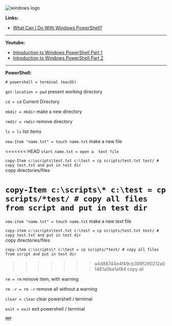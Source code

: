 ![windows logo](https://kironroy.github.io/windows.svg)

**Links:**

* [What Can I Do With Windows PowerShell?](https://technet.microsoft.com/en-us/library/5a761ad4-9a3e-4bd7-abe8-27bf7c54af36/)

***

**Youtube:**

* [Introduction to Windows PowerShell Part 1](https://www.youtube.com/watch?v=bEOq-S3veiA/)
* [Introduction to Windows PowerShell Part 2](https://www.youtube.com/watch?v=I8fyElEGo60/)

***
**PowerShell:**

```
# powershell = terminal (macOS)
```

```get-location = pwd``` present working directory

```cd = cd``` Current Directory

```mkdir = mkdir``` make a new directory

```rmdir = rmdir``` remove directory

```ls = ls``` list items
 
```new-Item "name.txt" = touch name.txt``` make a new file

<<<<<<< HEAD
```start name.txt = open a  text file```

```copy-Item c:\scripts\test.txt c:\test = cp scripts/test.txt test/ # copy test.txt and put in test dir```   
copy directories/files

```copy-Item c:\scripts\* c:\test = cp scripts/*test/ # copy all files from script and put in test dir```
=======
```new-item "name.txt" = touch name.txt``` make a new text file

```copy-item c:\scripts\test.txt c:\test = cp scripts/test.txt test/ # copy test.txt and put in test dir```   
copy directories/files

```copy-item c:\scripts\* c:\test = cp scripts/*test/ # copy all files from script and put in test dir```
>>>>>>> a4d88744e4f49cb398f290212a01481a0be1af84
copy all

```rm = rm``` remove item, with warning

```rm -r = rm -r``` remove all without a warning

```clear = clear``` clear powershell / terminal

```exit = exit``` exit powershell / terminal

ffff  
